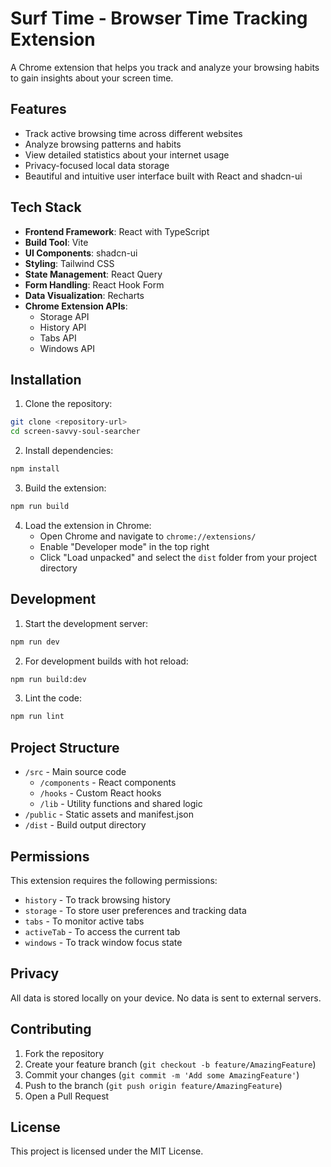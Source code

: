 # Surf Time - Browser Time Tracking Extension

A Chrome extension that helps you track and analyze your browsing habits to gain insights about your screen time.

## Features

- Track active browsing time across different websites
- Analyze browsing patterns and habits
- View detailed statistics about your internet usage
- Privacy-focused local data storage
- Beautiful and intuitive user interface built with React and shadcn-ui

## Tech Stack

- **Frontend Framework**: React with TypeScript
- **Build Tool**: Vite
- **UI Components**: shadcn-ui
- **Styling**: Tailwind CSS
- **State Management**: React Query
- **Form Handling**: React Hook Form
- **Data Visualization**: Recharts
- **Chrome Extension APIs**: 
  - Storage API
  - History API
  - Tabs API
  - Windows API

## Installation

1. Clone the repository:
```sh
git clone <repository-url>
cd screen-savvy-soul-searcher
```

2. Install dependencies:
```sh
npm install
```

3. Build the extension:
```sh
npm run build
```

4. Load the extension in Chrome:
   - Open Chrome and navigate to `chrome://extensions/`
   - Enable "Developer mode" in the top right
   - Click "Load unpacked" and select the `dist` folder from your project directory

## Development

1. Start the development server:
```sh
npm run dev
```

2. For development builds with hot reload:
```sh
npm run build:dev
```

3. Lint the code:
```sh
npm run lint
```

## Project Structure

- `/src` - Main source code
  - `/components` - React components
  - `/hooks` - Custom React hooks
  - `/lib` - Utility functions and shared logic
- `/public` - Static assets and manifest.json
- `/dist` - Build output directory

## Permissions

This extension requires the following permissions:
- `history` - To track browsing history
- `storage` - To store user preferences and tracking data
- `tabs` - To monitor active tabs
- `activeTab` - To access the current tab
- `windows` - To track window focus state

## Privacy

All data is stored locally on your device. No data is sent to external servers.

## Contributing

1. Fork the repository
2. Create your feature branch (`git checkout -b feature/AmazingFeature`)
3. Commit your changes (`git commit -m 'Add some AmazingFeature'`)
4. Push to the branch (`git push origin feature/AmazingFeature`)
5. Open a Pull Request

## License

This project is licensed under the MIT License.
